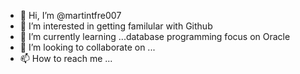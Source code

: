 - 👋 Hi, I’m @martintfre007
- 👀 I’m interested in getting familular with Github 
- 🌱 I’m currently learning ...database programming focus on Oracle
- 💞️ I’m looking to collaborate on ...
- 📫 How to reach me ...

<!---
martintfre007/martintfre007 is a ✨ special ✨ repository because its `README.md` (this file) appears on your GitHub profile.
You can click the Preview link to take a look at your changes.
--->
